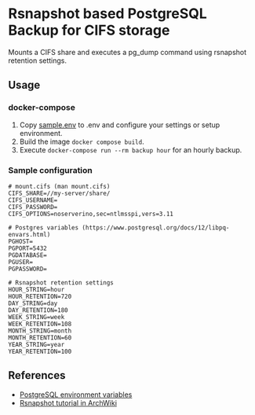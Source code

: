 # Rsnapshot based PostgreSQL Backup for CIFS storage

Mounts a CIFS share and executes a pg_dump command using
rsnapshot retention settings.

## Usage

### docker-compose

1. Copy [sample.env](sample.env) to .env and configure your settings or setup
   environment.
1. Build the image `docker compose build`.
1. Execute `docker-compose run --rm backup hour` for an hourly backup.

### Sample configuration

```shell
# mount.cifs (man mount.cifs)
CIFS_SHARE=//my-server/share/
CIFS_USERNAME=
CIFS_PASSWORD=
CIFS_OPTIONS=noserverino,sec=ntlmsspi,vers=3.11

# Postgres variables (https://www.postgresql.org/docs/12/libpq-envars.html)
PGHOST=
PGPORT=5432
PGDATABASE=
PGUSER=
PGPASSWORD=

# Rsnapshot retention settings
HOUR_STRING=hour
HOUR_RETENTION=720
DAY_STRING=day
DAY_RETENTION=180
WEEK_STRING=week
WEEK_RETENTION=108
MONTH_STRING=month
MONTH_RETENTION=60
YEAR_STRING=year
YEAR_RETENTION=100
```

## References

- [PostgreSQL environment variables](https://www.postgresql.org/docs/12/libpq-envars.html)
- [Rsnapshot tutorial in ArchWiki](https://wiki.archlinux.org/title/rsnapshot)
